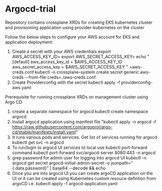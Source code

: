# Argocd-trial

Repository contains crossplane XRDs for creating EKS kubernetes cluster and provisioning application using 
provider-kubernetes on the cluster

Follow the below steps to configure your AWS account for EKS and application deployment:
1. Create a secret with your AWS credentials
export AWS_ACCESS_KEY_ID=
export AWS_SECRET_ACCESS_KEY=
echo "[default] aws_access_key_id = $AWS_ACCESS_KEY_ID aws_secret_access_key = $AWS_SECRET_ACCESS_KEY " >aws-creds.conf
kubectl -n crossplane-system create secret generic aws-creds --from-file creds=./aws-creds.conf
2. Create Providerconfig with the secret
kubectl apply -f providerconfig-aws.yaml

Prerequisite for running crossplane XRDs on management cluster using Argo CD

1. create a separate namespace for argocd
kubectl create namespace argocd
2. Install argocd application using manifest file
"kubectl apply -n argocd -f https://raw.githubusercontent.com/argoproj/argo-cd/stable/manifests/install.yaml"
3. It runs various pods and services. Get list of services running for argocd
kubectl get svc -n argocd
4. To run/login to argocd UI services to local use kubectl port-forward command
kubectl port-forward svc/argocd-server 8080:443 -n argocd
5. grep password for admin user for logging into argocd UI
kubectl -n argocd get secret argocd-initial-admin-secret -o jsonpath="{.data.password}" | base64 --decode && echo
6. Once you are into argocd UI you can create argoCD application on the UI or it can be created using Kubernetes custom resouce defintion from argoCD
 i.e. kubectl apply -f argocd-application.yaml
